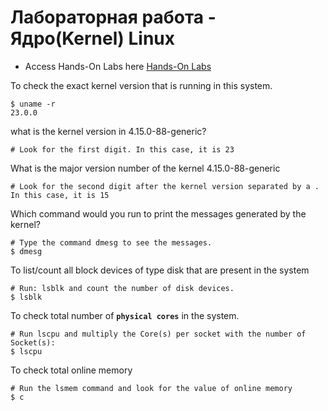 # Лабораторная работа - Ядро(Kernel) Linux

- Access Hands-On Labs here [Hands-On Labs](https://kodekloud.com/topic/lab-linux-kernel-lsmod-insmod-modprobe-uname/)

To check the exact kernel version that is running in this system. 
```shell
$ uname -r
23.0.0
```

what is the kernel version in 4.15.0-88-generic?
```shell
# Look for the first digit. In this case, it is 23
```

What is the major version number of the kernel 4.15.0-88-generic
```shell
# Look for the second digit after the kernel version separated by a . In this case, it is 15
```

Which command would you run to print the messages generated by the kernel?
```shell
# Type the command dmesg to see the messages.
$ dmesg
```

To list/count all block devices of type disk that are present in the system
```shell
# Run: lsblk and count the number of disk devices.
$ lsblk
```

To check total number of **`physical cores`** in the system.
```shell
# Run lscpu and multiply the Core(s) per socket with the number of Socket(s):
$ lscpu
```

To check total online memory
```shell
# Run the lsmem command and look for the value of online memory
$ c
```





